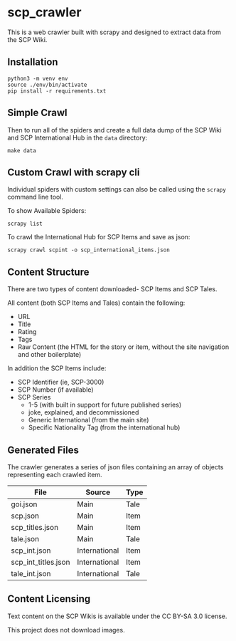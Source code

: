 # scp_crawler

This is a web crawler built with scrapy and designed to extract data from the SCP Wiki.

## Installation

```
python3 -m venv env
source ./env/bin/activate
pip install -r requirements.txt
```

## Simple Crawl

Then to run all of the spiders and create a full data dump of the SCP Wiki and SCP International Hub in the `data` directory:
```
make data
```

## Custom Crawl with scrapy cli

Individual spiders with custom settings can also be called using the `scrapy` command line tool.

To show Available Spiders:
```
scrapy list
```

To crawl the International Hub for SCP Items and save as json:
```
scrapy crawl scpint -o scp_international_items.json
```

## Content Structure

There are two types of content downloaded- SCP Items and SCP Tales.

All content (both SCP Items and Tales) contain the following:

* URL
* Title
* Rating
* Tags
* Raw Content (the HTML for the story or item, without the site navigation and other boilerplate)

In addition the SCP Items include:

* SCP Identifier (ie, SCP-3000)
* SCP Number (if available)
* SCP Series
  * 1-5 (with built in support for future published series)
  * joke, explained, and decommissioned
  * Generic International (from the main site)
  * Specific Nationality Tag (from the international hub)


## Generated Files

The crawler generates a series of json files containing an array of objects representing each crawled item.

| File                | Source        | Type |
|---------------------|---------------|------|
| goi.json            | Main          | Tale |
| scp.json            | Main          | Item |
| scp_titles.json     | Main          | Item |
| tale.json           | Main          | Tale |
| scp_int.json        | International | Item |
| scp_int_titles.json | International | Item |
| tale_int.json       | International | Tale |



## Content Licensing

Text content on the SCP Wikis is available under the CC BY-SA 3.0 license.

This project does not download images.

